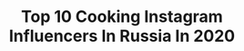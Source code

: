 ---
title: Top 10 Cooking Instagram Influencers In Russia In 2020
description: >-
  Find top cooking Instagram influencers in Russia in 2020. Most popular hashtags: #foodstagram #manicure #sourdoughchallah.
platform: Instagram
hits: 114
text_top: Analyze the best Instagram profiles on inBeat.
text_bottom: Our platform holds 114 Instagram influencers like this in Russia for you to connect with.
profiles:
  - username: "lissakiri"
    fullname: >-
      Elizaveta Kirichenko
    bio: >-
      Just do things that I love and do it my best.. Cooking is my love, photography is my passion&traveling-my life.
    location: "Russia"
    followers: 25649
    engagement: 746
    commentsToLikes: 0.050775
    id: ck6tylnll4gpx0j717onm16cq
    verified: false
    hashtags: ""
  - username: "letfinn"
    fullname: >-
      ANDREW ABROSIMOV
    bio: >-
      the guy who creates art from saint p. I photograph, cooking, movie, workouts @rij_me Contact me: oneandrewcoop@gmail.com последнее:
    location: "Russia"
    followers: 10615
    engagement: 359
    commentsToLikes: 0.010887
    id: ck5c1cppwuwq80i112qst7ee4
    verified: false
    hashtags: ""
  - username: "oldfashionedbaker"
    fullname: >-
      
    bio: >-
      Простая домашняя выпечка на каждый день. Санкт-Петербург / Home cooking everyday Saint Petersburg, Russia 🍞🍰
    location: "Russia"
    followers: 4758
    engagement: 1989
    commentsToLikes: 0.254034
    id: ck13bqcdrwo680i19ru4lyt55
    verified: false
    hashtags: "#challahgram, #piecrust, #sourdoughbread, #homemadepiecrust"
  - username: "la_torte"
    fullname: >-
      YULIA IVANOVA, Moscow
    bio: >-
      ☝️ГлавнаЯ по тортикам ☝️Серебряный призер Чемпионата России по кондитерскому искусству CookingChef со скидкой ⬇️⬇️⬇️
    location: "Russia"
    followers: 78732
    engagement: 238
    commentsToLikes: 0.140994
    id: ck55miy3942c80i11sj3sosi5
    verified: false
    hashtags: "#weddingcake, #cakedisign, #cupcakeproject, #ganachedechocolate"
  - username: "zaika_rublevka"
    fullname: >-
      🥇РЕСТОРАТОР | CHEF 👩🏼‍🍳
    bio: >-
      Работаю в ресторанном бизнесе 15 лет ⠀ Провожу кулинарные курсы каждую неделю🍽 Обучаю как новичков, так и профи 🥑 @amor_cooking_school
    location: "Russia"
    followers: 102760
    engagement: 212
    commentsToLikes: 0.137414
    id: ck6u3z3jv0q450j719dyurpk1
    verified: false
    hashtags: ""
  - username: "yanychka07"
    fullname: >-
      My personal beauty blog💄❤
    bio: >-
      Blogger Яна, по немногу обо всем🤗 И кулинар любитель🧁 Cooperation ➡yanychka07@yandex.ru 💌 My cooking blog🧁 @prosto_and_bistro ➡️
    location: "Russia"
    followers: 92028
    engagement: 90
    commentsToLikes: 0.067721
    id: ck5c9sypuc29e0i11ofryiqvu
    verified: false
    hashtags: "#faberlic, #drpierrericaud, #faberlicnew, #faberlicinfluencer"
  - username: "best_womens.ideas"
    fullname: >-
      best_womens.ideas
    bio: >-
      💡Лучшие идеи маникюра💅 макияжа💄 прически💇лайфхаки💡 Также подписывайтесь Идеи маникюра @best_manicure.ideas Идеи рецептов @best_cooking.ideas
    location: "Russia"
    followers: 22331
    engagement: 139
    commentsToLikes: 0.152169
    id: ck0txuq35kij80i19fpso3qnu
    verified: false
    hashtags: "#manicure"
  - username: "best_manicure.ideas"
    fullname: >-
      💅  МАНИКЮР 💅 ДИЗАЙН 💅 ИДЕИ  💅
    bio: >-
      Идеи макияжа 💄 @best_womens.ideas 💅 Идеи рецептов🌮 @best_cooking.ideas🍱 🔊Реклама 🌐 в ДИРЕКТ.📲 ⚠️Телеграмм⬇️⬇️⬇️
    location: "Russia"
    followers: 280425
    engagement: 108
    commentsToLikes: 0.012635
    id: ck0txuqe5kilq0i19wl1szyis
    verified: false
    hashtags: "#manicure"
  - username: "saharisha"
    fullname: >-
      Irina Meliukh
    bio: >-
      Food photographer, готовлю и снимаю еду для кулинарных сайтов, книг и журналов 🍴Бренд-амбассадор Kenwood Cooking Chef (промокод для покупки saharisha)
    location: "Russia"
    followers: 103006
    engagement: 275
    commentsToLikes: 0.016844
    id: ck5zikmudfvx00i14kwyp2py6
    verified: false
    hashtags: "#fig, #raspberries, #foodblog, #raspberry"
  - username: "cooking_with_m_"
    fullname: >-
      💜𝑀𝒶𝓇𝒾💜
    bio: >-
      🍬Меня зовут Марианна 🍬В STORIES интересно💥 🍬Сотр-во 📩 @pr.cooking_with_m_ В борьбе между сердцем и головой в конце концов побеждает желудок⚜️
    location: "Russia"
    followers: 219483
    engagement: 131
    commentsToLikes: 0.022699
    id: ck6tsld2w5f8f0j71lkqvf2bz
    verified: false
    hashtags: ""
---